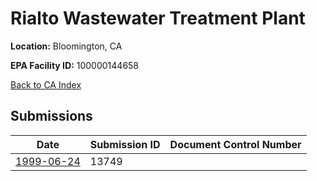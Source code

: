 # Rialto Wastewater Treatment Plant

**Location:** Bloomington, CA

**EPA Facility ID:** 100000144658

[Back to CA Index](../../index.md)

## Submissions

| Date | Submission ID | Document Control Number |
|------|--------------|-------------------------|
| [1999-06-24](submissions/13749.md) | 13749 |  |
